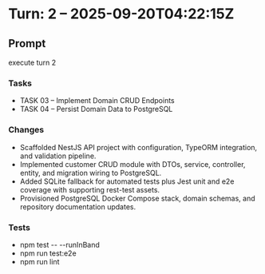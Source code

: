 # Turn: 2 – 2025-09-20T04:22:15Z

## Prompt

execute turn 2

### Tasks
- TASK 03 – Implement Domain CRUD Endpoints
- TASK 04 – Persist Domain Data to PostgreSQL

### Changes
- Scaffolded NestJS API project with configuration, TypeORM integration, and validation pipeline.
- Implemented customer CRUD module with DTOs, service, controller, entity, and migration wiring to PostgreSQL.
- Added SQLite fallback for automated tests plus Jest unit and e2e coverage with supporting rest-test assets.
- Provisioned PostgreSQL Docker Compose stack, domain schemas, and repository documentation updates.

### Tests
- npm test -- --runInBand
- npm run test:e2e
- npm run lint
